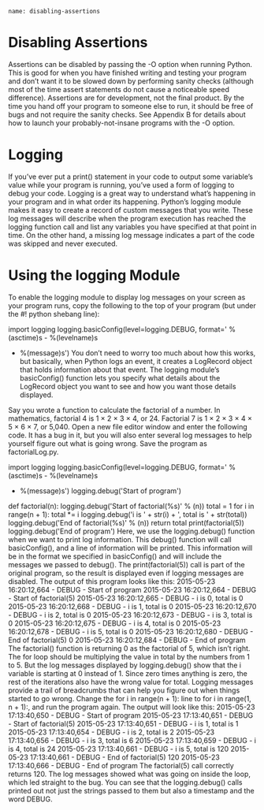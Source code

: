 ```ngMeta
name: disabling-assertions
```
# Disabling Assertions
Assertions can be disabled by passing the -O option when running Python. This is good for when you have finished writing and testing your program and don’t want it to be slowed down by performing sanity checks (although most of the time assert statements do not cause a noticeable speed difference). Assertions are for development, not the final product. By the time you hand off your program to someone else to run, it should be free of bugs and not require the sanity checks. See Appendix B for details about how to launch your probably-not-insane programs with the -O option.

# Logging
If you’ve ever put a print() statement in your code to output some variable’s value while your program is running, you’ve used a form of logging to debug your code. Logging is a great way to understand what’s happening in your program and in what order its happening. Python’s logging module makes it easy to create a record of custom messages that you write. These log messages will describe when the program execution has reached the logging function call and list any variables you have specified at that point in time. On the other hand, a missing log message indicates a part of the code was skipped and never executed.

# Using the logging Module
To enable the logging module to display log messages on your screen as your program runs, copy the following to the top of your program (but under the #! python shebang line):


import logging
logging.basicConfig(level=logging.DEBUG, format=' %(asctime)s - %(levelname)s
- %(message)s')
You don’t need to worry too much about how this works, but basically, when Python logs an event, it creates a LogRecord object that holds information about that event. The logging module’s basicConfig() function lets you specify what details about the LogRecord object you want to see and how you want those details displayed.

Say you wrote a function to calculate the factorial of a number. In mathematics, factorial 4 is 1 × 2 × 3 × 4, or 24. Factorial 7 is 1 × 2 × 3 × 4 × 5 × 6 × 7, or 5,040. Open a new file editor window and enter the following code. It has a bug in it, but you will also enter several log messages to help yourself figure out what is going wrong. Save the program as factorialLog.py.


import logging
logging.basicConfig(level=logging.DEBUG, format=' %(asctime)s - %(levelname)s
- %(message)s')
logging.debug('Start of program')

def factorial(n):
    logging.debug('Start of factorial(%s)' % (n))
    total = 1
    for i in range(n + 1):
        total *= i
        logging.debug('i is ' + str(i) + ', total is ' + str(total))
    logging.debug('End of factorial(%s)' % (n))
    return total
print(factorial(5))
logging.debug('End of program')
Here, we use the logging.debug() function when we want to print log information. This debug() function will call basicConfig(), and a line of information will be printed. This information will be in the format we specified in basicConfig() and will include the messages we passed to debug(). The print(factorial(5)) call is part of the original program, so the result is displayed even if logging messages are disabled.
The output of this program looks like this:
2015-05-23 16:20:12,664 - DEBUG - Start of program
2015-05-23 16:20:12,664 - DEBUG - Start of factorial(5)
2015-05-23 16:20:12,665 - DEBUG - i is 0, total is 0
2015-05-23 16:20:12,668 - DEBUG - i is 1, total is 0
2015-05-23 16:20:12,670 - DEBUG - i is 2, total is 0
2015-05-23 16:20:12,673 - DEBUG - i is 3, total is 0
2015-05-23 16:20:12,675 - DEBUG - i is 4, total is 0
2015-05-23 16:20:12,678 - DEBUG - i is 5, total is 0
2015-05-23 16:20:12,680 - DEBUG - End of factorial(5)
0
2015-05-23 16:20:12,684 - DEBUG - End of program
The factorial() function is returning 0 as the factorial of 5, which isn’t right. The for loop should be multiplying the value in total by the numbers from 1 to 5. But the log messages displayed by logging.debug() show that the i variable is starting at 0 instead of 1. Since zero times anything is zero, the rest of the iterations also have the wrong value for total. Logging messages provide a trail of breadcrumbs that can help you figure out when things started to go wrong.
Change the for i in range(n + 1): line to for i in range(1, n + 1):, and run the program again. The output will look like this:
2015-05-23 17:13:40,650 - DEBUG - Start of program
2015-05-23 17:13:40,651 - DEBUG - Start of factorial(5)
2015-05-23 17:13:40,651 - DEBUG - i is 1, total is 1
2015-05-23 17:13:40,654 - DEBUG - i is 2, total is 2
2015-05-23 17:13:40,656 - DEBUG - i is 3, total is 6
2015-05-23 17:13:40,659 - DEBUG - i is 4, total is 24
2015-05-23 17:13:40,661 - DEBUG - i is 5, total is 120
2015-05-23 17:13:40,661 - DEBUG - End of factorial(5)
120
2015-05-23 17:13:40,666 - DEBUG - End of program
The factorial(5) call correctly returns 120. The log messages showed what was going on inside the loop, which led straight to the bug.
You can see that the logging.debug() calls printed out not just the strings passed to them but also a timestamp and the word DEBUG.
